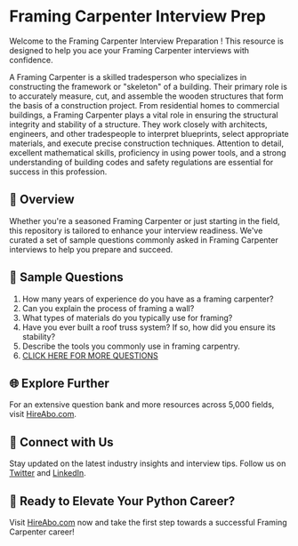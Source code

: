 # Framing Carpenter Interview Prep

Welcome to the Framing Carpenter Interview Preparation ! This resource is designed to help you ace your Framing Carpenter interviews with confidence.

A Framing Carpenter is a skilled tradesperson who specializes in constructing the framework or "skeleton" of a building. Their primary role is to accurately measure, cut, and assemble the wooden structures that form the basis of a construction project. From residential homes to commercial buildings, a Framing Carpenter plays a vital role in ensuring the structural integrity and stability of a structure. They work closely with architects, engineers, and other tradespeople to interpret blueprints, select appropriate materials, and execute precise construction techniques. Attention to detail, excellent mathematical skills, proficiency in using power tools, and a strong understanding of building codes and safety regulations are essential for success in this profession.

## 🚀 Overview

Whether you're a seasoned Framing Carpenter or just starting in the field, this repository is tailored to enhance your interview readiness. We've curated a set of sample questions commonly asked in Framing Carpenter interviews to help you prepare and succeed.

## 📝 Sample Questions

1. How many years of experience do you have as a framing carpenter?
2. Can you explain the process of framing a wall?
3. What types of materials do you typically use for framing?
4. Have you ever built a roof truss system? If so, how did you ensure its stability?
5. Describe the tools you commonly use in framing carpentry.
6. [CLICK HERE FOR MORE QUESTIONS](https://hireabo.com/job/12_2_3/Framing%20Carpenter)

## 🌐 Explore Further

For an extensive question bank and more resources across 5,000 fields, visit [HireAbo.com](https://www.hireabo.com).

## 📱 Connect with Us

Stay updated on the latest industry insights and interview tips. Follow us on [Twitter](https://twitter.com/hireabo) and [LinkedIn](https://www.linkedin.com/in/hire-abo-3609972a8/).

## 🚀 Ready to Elevate Your Python Career?

Visit [HireAbo.com](https://www.hireabo.com) now and take the first step towards a successful Framing Carpenter career!